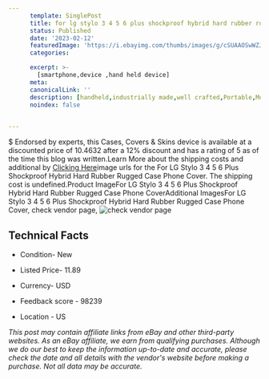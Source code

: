 ```yaml
---
      template: SinglePost
      title: for lg stylo 3 4 5 6 plus shockproof hybrid hard rubber rugged case phone cover
      status: Published
      date: '2023-02-12'
      featuredImage: 'https://i.ebayimg.com/thumbs/images/g/cSUAAOSwWZJdlWo~/s-l225.jpg'
      categories: 

      excerpt: >-
        [smartphone,device ,hand held device]
      meta:
      canonicalLink: ''
      description: [handheld,industrially made,well crafted,Portable,Mobile,Compact,Convenient,Lightweight,Maneuverable,Man-portable,Miniature,Carriable,Hand-held,Light,Holdable,Transportable,Mobile device,Pocket-sized,On-the-go,Wireless,Cordless,Compact size,Convenient size, smartphone,device ,hand held device]
      noindex: false

        
---
```

$
    Endorsed by experts, this Cases, Covers & Skins device is available at a discounted price of 10.4632 after a 12% discount and has a rating of 5 as of the time this blog was written.Learn More about the shipping costs and additional by [Clicking Here](https://www.ebay.com/itm/372129178955?hash=item56a4a0a54b%3Ag%3AcSUAAOSwWZJdlWo%7E&mkevt=1&mkcid=1&mkrid=711-53200-19255-0&campid=%253CePNCampaignId%253E&customid=%253CreferenceId%253E&toolid=10049)image urls for the For LG Stylo 3 4 5 6 Plus Shockproof Hybrid Hard Rubber Rugged Case Phone Cover. The shipping cost is undefined.Product ImageFor LG Stylo 3 4 5 6 Plus Shockproof Hybrid Hard Rubber Rugged Case Phone CoverAdditional ImagesFor LG Stylo 3 4 5 6 Plus Shockproof Hybrid Hard Rubber Rugged Case Phone Cover, check vendor page, ![check vendor page](https://origin-galleryplus.ebayimg.com/ws/web/372129178955_2_0_1/225x225.jpg,https://origin-galleryplus.ebayimg.com/ws/web/372129178955_3_0_1/225x225.jpg,https://origin-galleryplus.ebayimg.com/ws/web/372129178955_4_0_1/225x225.jpg,https://origin-galleryplus.ebayimg.com/ws/web/372129178955_5_0_1/225x225.jpg,https://origin-galleryplus.ebayimg.com/ws/web/372129178955_6_0_1/225x225.jpg,https://origin-galleryplus.ebayimg.com/ws/web/372129178955_7_0_1/225x225.jpg,https://origin-galleryplus.ebayimg.com/ws/web/372129178955_8_0_1/225x225.jpg,https://origin-galleryplus.ebayimg.com/ws/web/372129178955_9_0_1/225x225.jpg,https://origin-galleryplus.ebayimg.com/ws/web/372129178955_10_0_1/225x225.jpg,https://origin-galleryplus.ebayimg.com/ws/web/372129178955_11_0_1/225x225.jpg,https://origin-galleryplus.ebayimg.com/ws/web/372129178955_12_0_1/225x225.jpg)
    
    

 ## Technical Facts 



     
      

 - Condition- New 


      

 - Listed Price- 11.89 


      

 - Currency- USD 


      

 - Feedback score - 98239 


      

 - Location - US 


      
      

 *_This post may contain affiliate links from eBay and other third-party websites. As an eBay affiliate, we earn from qualifying purchases. Although we do our best to keep the information up-to-date and accurate, please check the date and all details with the vendor's website before making a purchase. Not all data may be accurate._*



    
    
    
    
    